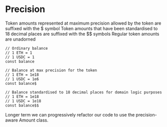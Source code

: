 # Precision

Token amounts represented at maximum precision allowed by the token are suffixed with the $ symbol
Token amounts that have been standardised to 18 decimal places are suffixed with the $$ symbols
Regular token amounts are unadorned

```shell
// Ordinary balance
// 1 ETH = 1
// 1 USDC = 1
const balance

// Balance at max precision for the token
// 1 ETH = 1e18
// 1 USDC = 1e6
const balance$

// Balance standardised to 18 decimal places for domain logic purposes
// 1 ETH = 1e18
// 1 USDC = 1e18
const balance$$
```

Longer term we can progressively refactor our code to use the precision-aware Amount class.